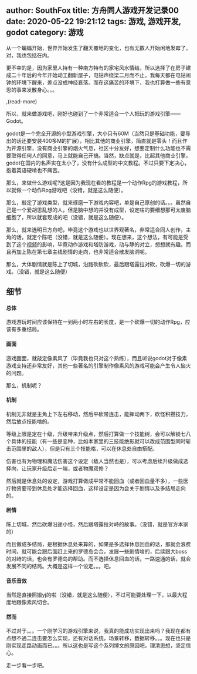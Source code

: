 author: SouthFox
title: 方舟同人游戏开发记录00
date: 2020-05-22 19:21:12
tags: 游戏, 游戏开发, godot
category: 游戏
---

从一个蝙蝠开始，世界开始发生了翻天覆地的变化，也有无数人开始闲地发霉了，对，我也包括在内。

更不幸的是，因为家里人持有一种南方特有的家宅风水情结，所以选择了在房子建成二十年后的今年开始动工翻新屋子，电钻声绕梁二月而不止，我每天都在电钻闹钟的环境下醒来，差点没成神经衰落。而在这痛苦的环境下，我也打算做一些有意思的事来发散身心。。。

,(read-more)

所以，就来做游戏吧，刚好也碰到了一个非常适合一个人把玩的游戏引擎——Godot。

godot是一个完全开源的小型游戏引擎，大小只有60M（当然只是基础功能，要导出的话还要安装400多M的扩展），相比其他的商业引擎，简直就是零头！而且作为开源引擎，没有商业引擎的烟火气息，社区十分友好，想要定制什么功能也不需要取得任何人的同意，马上就能自己开搞。当然，缺点就是，比起其他商业引擎，godot在国内的名声实在太小了，没有什么成型的中文教程。不过只要下定决心，抱着英语硬啃也不痛苦。

那么，来做什么游戏呢?这是因为我现在看的教程是一个动作Rpg的游戏教程，所以就做一个动作Rpg游戏吧（没错，就是这么随便）。

那么，敲定了游戏类型，就来琢磨一下游戏内容吧，单是自己原创的话。。。虽然自己是一个爱胡思乱想的人，但是脑中想的并没有成型，设定啥的要细想那可太废脑细胞了，所以就套现成的吧（没错，就是这么随便）。

那么，就来选明日方舟吧，毕竟这个游戏也以世界观著名，非常适合同人创作，主角的话，就定个陈吧（没错，就是这么随便）。现在想来，这个想法，有可能是受到了这个[视频](https://www.bilibili.com/video/BV1hK411L7nq)的影响，毕竟动作游戏和塔防游戏，动与静的对立，想想就有趣。而且再加上陈在第七章主线剧情的走向，也非常适合散发脑洞呢。

那么，大体剧情就是陈上了切城，沿路砍砍砍，最后跟塔露拉对砍，砍爆一切的游戏。（没错，就是这么随便）

## 细节

#### 总体

游戏游玩时间应该保持在一到两小时左右的长度，是一个砍爆一切的动作Rpg，应该有多重结局。

#### 画面

游戏画面，就敲定像素风了（毕竟我也只对这个熟练），而且听说godot对于像素游戏支持还非常友好，其他一些著名的引擎制作像素风的游戏可能会产生令人恼火的问题。

那么，机制呢？

#### 机制

机制无非就是主角上下左右移动，然后平砍带连击，能挥动两下，砍怪积攒技力，然后放点技能啥的。

等级上限是定在十级，升级带来升级点，然后打算做一个技能树，会可以解锁七八个具体的技能（有一些是变种，比如本家里的三技能绝影就可以改成范围型同时斩击范围里的敌人），但是只有三个技能格，可以在休息处自由搭配。

伤害也有为物理和魔法伤害这个设定（敌人当然也是），可以考虑后续升级做成选择向，让玩家升级后走一端，或者物魔双修？

然后就是休息处的设定，游戏打算做成平常不能回血（或者回血量不多），一些医疗物资要带到休息处才能选择回血，这样设定是因为会关于剧情以及多结局走向的。

#### 剧情

陈上切城，然后砍爆沿途小怪，然后跟塔露拉对峙的故事。（没错，就是官方本家的）

而且做成多结局，是根据休息处来算的，如果是多选择休息回血的话，那就会浪费时间，就可能会跟后面赶上来的罗德岛会合，发展一些剧情啥的，后续跟大boss的对峙的话，也会有罗德岛的帮助。而不选择休息回血的话，一路速通的话，就会发展不同的结局。大概是这样一个设定。。。吧。

#### 音乐音效

当然是直接照搬yj的啦（没错，就是这么随便），不过可能要处理一下，以最大程度地跟像素风切合。

#### 然而

不过对于。。。一个刚学习的游戏引擎来说，我真的能成功实现出来吗？我现在都有点想不通二连击要怎么实现，还有对话系统，场景转移，数据转移。。。现在也只是刚实现走路动画而已。。。所以这也是写这个系列博文的原因吧，理清思想，坚定信心。

走一步看一步吧。

